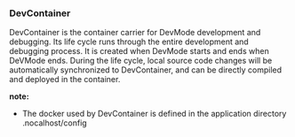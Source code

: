 ### DevContainer

DevContainer is the container carrier for DevMode development and debugging. Its life cycle runs through the entire development and debugging process. It is created when DevMode starts and ends when DeVMode ends. During the life cycle, local source code changes will be automatically synchronized to DevContainer, and can be directly compiled and deployed in the container.

**note:**

* The docker used by DevContainer is defined in the application directory .nocalhost/config